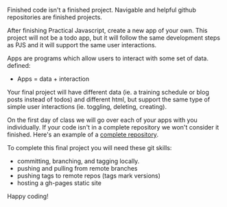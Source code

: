 Finished code isn't a finished project.  Navigable and helpful github repositories are finished projects.
  
After finishing Practical Javascript, create a new app of your own.  This project will not be a todo app, but it will follow the same development steps as PJS and it will support the same user interactions.     
  
Apps are programs which allow users to interact with some set of data.  defined:  
  * Apps = data + interaction 
  
Your final project will have different data (ie. a training schedule or blog posts instead of todos) and different html, but support the same type of simple user interactions (ie. toggling, deleting, creating).  
  
On the first day of class we will go over each of your apps with you individually.  If your code isn't in a complete repository we won't consider it finished.
Here's an example of a [complete repository](https://github.com/elium-student/my-first-repo).  
 
To complete this final project you will need these git skills:  
  * committing, branching, and tagging locally.
  * pushing and pulling from remote branches  
  * pushing tags to remote repos  (tags mark versions)
  * hosting a gh-pages static site  

Happy coding!